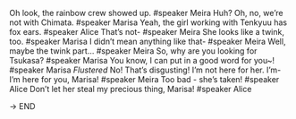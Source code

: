 Oh look, the rainbow crew showed up. #speaker Meira
Huh? Oh, no, we’re not with Chimata. #speaker Marisa
Yeah, the girl working with Tenkyuu has fox ears. #speaker Alice
That’s not- #speaker Meira
She looks like a twink, too. #speaker Marisa
I didn’t mean anything like that- #speaker Meira
Well, maybe the twink part... #speaker Meira
So, why are you looking for Tsukasa? #speaker Marisa
You know, I can put in a good word for you~! #speaker Marisa
*Flustered* No! That’s disgusting! I’m not here for her. I’m- I’m here for you, Marisa! #speaker Meira
Too bad - she’s taken! #speaker Alice
Don’t let her steal my precious thing, Marisa! #speaker Alice

-> END